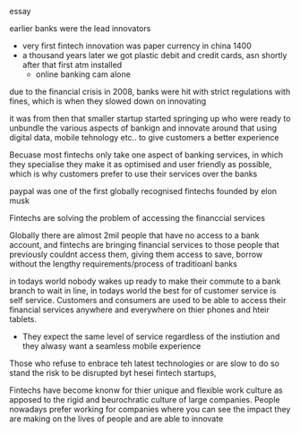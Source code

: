 essay

earlier banks were the lead innovators
- very first fintech innovation was paper currency in china 1400 
- a thousand years later we got plastic debit and credit cards, asn shortly after that first atm installed
	- online banking cam alone


due to the financial crisis in 2008, banks were hit with strict regulations with fines, which is when they slowed down on innovating

it was from then that smaller startup started springing up who were ready to  unbundle the various aspects of bankign and innovate around that using digital data, mobile tehnology etc.. to give customers a better experience

Becuase most fintechs only take one aspect of banking services, in which they specialise they make it as optimised and user friendly as possible, which is why customers prefer to use their services over the banks

paypal was one of the first globally recognised fintechs founded by elon musk

Fintechs are solving the problem of accessing the financcial services

Globally there are almost 2mil people that have no access to a bank account, and fintechs are bringing financial services to those people that previously couldnt access them, giving them access to save, borrow without the lengthy requirements/process of traditioanl banks

in todays world nobody wakes up ready to make their commute to a bank branch to wait in line, in todays world the best for of customer service is self service. Customers and consumers are used to be able to access their financial services anywhere and everywhere on thier phones and hteir tablets. 
- They expect the same level of service regardless of the instiution and they alwasy want a seamless mobile experience

Those who refuse to enbrace teh latest technologies or are slow to do so stand the risk to be disrupted byt hesei fintech startups, 

Fintechs have become knonw for thier unique and flexible work culture as apposed to the rigid and beurochratic culture of large companies. People nowadays prefer working for companies where you can see the impact they are making on the lives of people and are able to innovate 



